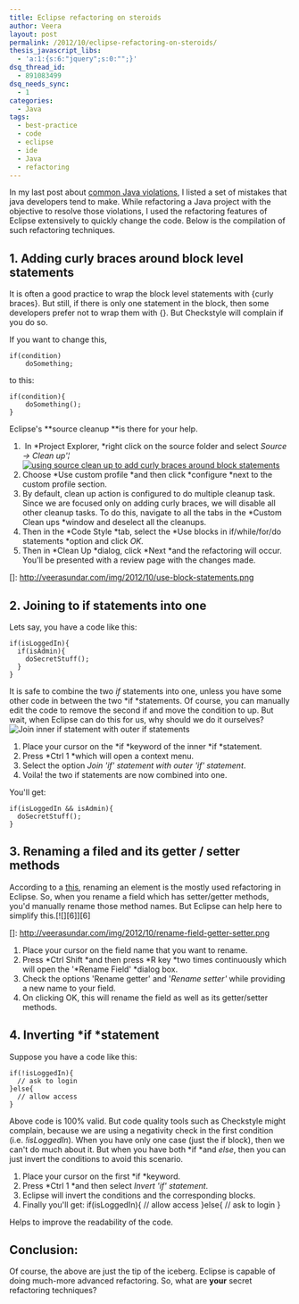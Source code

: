 ```yaml
---
title: Eclipse refactoring on steroids
author: Veera
layout: post
permalink: /2012/10/eclipse-refactoring-on-steroids/
thesis_javascript_libs:
  - 'a:1:{s:6:"jquery";s:0:"";}'
dsq_thread_id:
  - 891083499
dsq_needs_sync:
  - 1
categories:
  - Java
tags:
  - best-practice
  - code
  - eclipse
  - ide
  - Java
  - refactoring
---
```


In my last post about [common Java violations][1], I listed a set of mistakes that java developers tend to make. While refactoring a Java project with the objective to resolve those violations, I used the refactoring features of Eclipse extensively to quickly change the code. Below is the compilation of such refactoring techniques.

 [1]: http://veerasundar.com/blog/2012/09/common-code-violations-in-java/ "common code violations in Java"

## 1. Adding curly braces around block level statements

It is often a good practice to wrap the block level statements with {curly braces}. But still, if there is only one statement in the block, then some developers prefer not to wrap them with {}. But Checkstyle will complain if you do so.

If you want to change this,

    if(condition) 
        doSomething;

to this:

    if(condition){
        doSomething();
    }

Eclipse's **source cleanup **is there for your help.

1.   In *Project Explorer, *right click on the source folder and select *Source -> Clean up'¦*[![using source clean up to add curly braces around block statements][3]][3]
2.  Choose *Use custom profile *and then click *configure *next to the custom profile section.
3.  By default, clean up action is configured to do multiple cleanup task. Since we are focused only on adding curly braces, we will disable all other cleanup tasks. To do this, navigate to all the tabs in the *Custom Clean ups *window and deselect all the cleanups.
4.  Then in the *Code Style *tab, select the *Use blocks in if/while/for/do statements *option and click *OK.*
5.  Then in *Clean Up *dialog, click *Next *and the refactoring will occur. You'll be presented with a review page with the changes made.

 []: http://veerasundar.com/img/2012/10/use-block-statements.png

## 2. Joining to if statements into one

Lets say, you have a code like this:

    if(isLoggedIn){
      if(isAdmin){
        doSecretStuff();
      }
    }

It is safe to combine the two *if* statements into one, unless you have some other code in between the two *if *statements. Of course, you can manually edit the code to remove the second if and move the condition to up. But wait, when Eclipse can do this for us, why should we do it ourselves?![Join inner if statement with outer if statements][3]

 [3]: http://veerasundar.com/img/2012/10/join-if-statements.png "join-if-statements"

1.  Place your cursor on the *if *keyword of the inner *if *statement.
2.  Press *Ctrl 1 *which will open a context menu.
3.  Select the option *Join 'if' statement with outer 'if' statement*.
4.  Voila! the two if statements are now combined into one.

You'll get:

    if(isLoggedIn && isAdmin){
      doSecretStuff();
    }

## 3. Renaming a filed and its getter / setter methods

According to a [this][4], renaming an element is the mostly used refactoring in Eclipse. So, when you rename a field which has setter/getter methods, you'd manually rename those method names. But Eclipse can help here to simplify this.[![][6]][6]

 [4]: http://stackoverflow.com/a/1858592/42372 "Eclipse: Most useful refactorings"
 []: http://veerasundar.com/img/2012/10/rename-field-getter-setter.png

1.  Place your cursor on the field name that you want to rename.
2.  Press *Ctrl Shift *and then press *R key *two times continuously which will open the '*Rename Field' *dialog box.
3.  Check the options 'Rename getter' and '*Rename setter'* while providing a new name to your field.
4.  On clicking OK, this will rename the field as well as its getter/setter methods.

## 4. Inverting *if *statement

Suppose you have a code like this:

    if(!isLoggedIn){
      // ask to login
    }else{
      // allow access
    }

Above code is 100% valid. But code quality tools such as Checkstyle might complain, because we are using a negativity check in the first condition (i.e. *!isLoggedIn*). When you have only one case (just the if block), then we can't do much about it. But when you have both *if *and *else*, then you can just invert the conditions to avoid this scenario.

1.  Place your cursor on the first *if *keyword.
2.  Press *Ctrl 1 *and then select *Invert 'if' statement*.
3.  Eclipse will invert the conditions and the corresponding blocks.
4.  Finally you'll get: 
        if(isLoggedIn){
          // allow access
        }else{
          // ask to login
        }

Helps to improve the readability of the code.

## Conclusion:

Of course, the above are just the tip of the iceberg. Eclipse is capable of doing much-more advanced refactoring. So, what are **your** secret refactoring techniques?